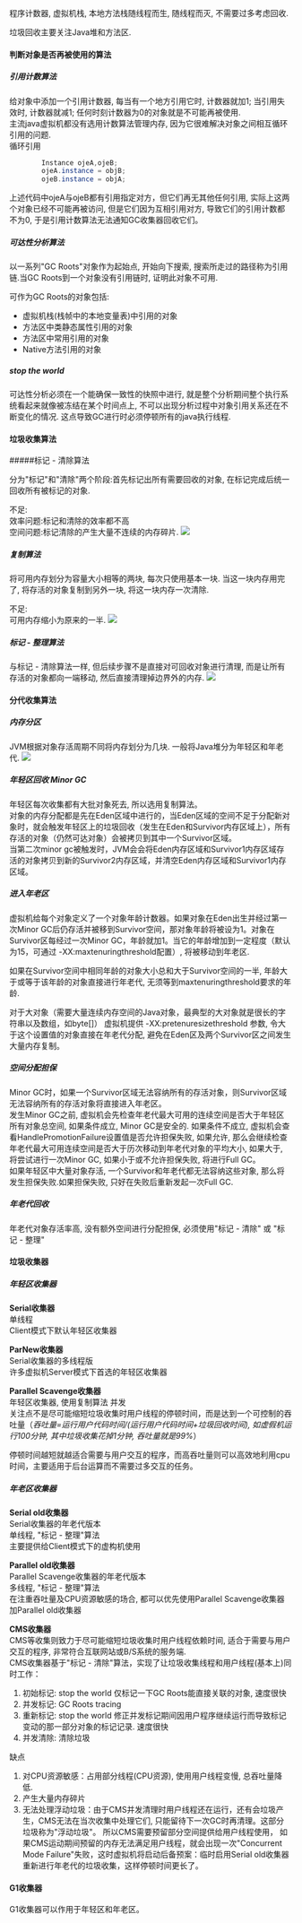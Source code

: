程序计数器, 虚拟机栈, 本地方法栈随线程而生, 随线程而灭, 不需要过多考虑回收.

垃圾回收主要关注Java堆和方法区.

#### 判断对象是否再被使用的算法
##### 引用计数算法
给对象中添加一个引用计数器, 每当有一个地方引用它时, 计数器就加1; 当引用失效时, 计数器就减1; 任何时刻计数器为0的对象就是不可能再被使用.  
主流java虚拟机都没有选用计数算法管理内存, 因为它很难解决对象之间相互循环引用的问题.  
循环引用

~~~java
		Instance ojeA,ojeB;
		ojeA.instance = objB;
		ojeB.instance = objA;
~~~
上述代码中ojeA与ojeB都有引用指定对方，但它们再无其他任何引用, 实际上这两个对象已经不可能再被访问, 但是它们因为互相引用对方, 导致它们的引用计数都不为0, 于是引用计数算法无法通知GC收集器回收它们。

##### 可达性分析算法
以一系列"GC Roots"对象作为起始点, 开始向下搜索, 搜索所走过的路径称为引用链.当GC Roots到一个对象没有引用链时, 证明此对象不可用.


可作为GC Roots的对象包括:

+ 虚拟机栈(栈帧中的本地变量表)中引用的对象
+ 方法区中类静态属性引用的对象
+ 方法区中常用引用的对象
+ Native方法引用的对象

##### stop the world
可达性分析必须在一个能确保一致性的快照中进行, 就是整个分析期间整个执行系统看起来就像被冻结在某个时间点上, 不可以出现分析过程中对象引用关系还在不断变化的情况. 这点导致GC进行时必须停顿所有的java执行线程.

#### 垃圾收集算法
#####标记 - 清除算法

分为"标记"和"清除"两个阶段:首先标记出所有需要回收的对象, 在标记完成后统一回收所有被标记的对象.

不足:  
效率问题:标记和清除的效率都不高  
空间问题:标记清除的产生大量不连续的内存碎片.
![](java-memory-recycle/1.png)

##### 复制算法
将可用内存划分为容量大小相等的两块, 每次只使用基本一块. 当这一块内存用完了, 将存活的对象复制到另外一块, 将这一块内存一次清除.

不足:  
可用内存缩小为原来的一半.
![](java-memory-recycle/2.png)

##### 标记 - 整理算法
与标记 - 清除算法一样, 但后续步骤不是直接对可回收对象进行清理, 而是让所有存活的对象都向一端移动, 然后直接清理掉边界外的内存.
![](java-memory-recycle/3.png)

#### 分代收集算法
##### 内存分区
JVM根据对象存活周期不同将内存划分为几块. 一般将Java堆分为年轻区和年老代.
![](java-memory-recycle/4.png)

##### 年轻区回收 Minor GC
年轻区每次收集都有大批对象死去, 所以选用复制算法。  
对象的内存分配都是先在Eden区域中进行的，当Eden区域的空间不足于分配新对象时，就会触发年轻区上的垃圾回收（发生在Eden和Survivor内存区域上），所有存活的对象（仍然可达对象）会被拷贝到其中一个Survivor区域。  
当第二次minor gc被触发时，JVM会会将Eden内存区域和Survivor1内存区域存活的对象拷贝到新的Survivor2内存区域，并清空Eden内存区域和Survivor1内存区域。

##### 进入年老区
虚拟机给每个对象定义了一个对象年龄计数器。如果对象在Eden出生并经过第一次Minor GC后仍存活并被移到Survivor空间，那对象年龄将被设为1。对象在Survivor区每经过一次Minor GC，年龄就加1。当它的年龄增加到一定程度（默认为15，可通过 -XX:maxtenuringthreshold配置）, 将被移动到年老区.

如果在Survivor空间中相同年龄的对象大小总和大于Survivor空间的一半, 年龄大于或等于该年龄的对象直接进行年老代, 无须等到maxtenuringthreshold要求的年龄.

对于大对象（需要大量连续内存空间的Java对象，最典型的大对象就是很长的字符串以及数组，如byte[]）
虚拟机提供 -XX:pretenuresizethreshold 参数, 令大于这个设置值的对象直接在年老代分配, 避免在Eden区及两个Survivor区之间发生大量内存复制。

##### 空间分配担保
Minor GC时，如果一个Survivor区域无法容纳所有的存活对象，则Survivor区域无法容纳所有的存活对象将直接进入年老区。  
发生Minor GC之前, 虚拟机会先检查年老代最大可用的连续空间是否大于年轻区所有对象总空间, 如果条件成立, Minor GC是安全的. 如果条件不成立, 虚拟机会查看HandlePromotionFailure设置值是否允许担保失败, 如果允许, 那么会继续检查年老代最大可用连续空间是否大于历次移动到年老代对象的平均大小, 如果大于, 将尝试进行一次Minor GC, 如果小于或不允许担保失败, 将进行Full GC。  
如果年轻区中大量对象存活, 一个Survivor和年老代都无法容纳这些对象, 那么将发生担保失败.如果担保失败, 只好在失败后重新发起一次Full GC.

##### 年老代回收
年老代对象存活率高, 没有额外空间进行分配担保, 必须使用"标记 - 清除" 或 "标记 - 整理"

#### 垃圾收集器
##### 年轻区收集器

**Serial收集器**  
单线程  
Client模式下默认年轻区收集器  

**ParNew收集器**   
Serial收集器的多线程版  
许多虚拟机Server模式下首选的年轻区收集器

**Parallel Scavenge收集器**    
年轻区收集器, 使用复制算法 并发  
关注点不是尽可能缩短垃圾收集时用户线程的停顿时间，而是达到一个可控制的吞吐量（*吞吐量=运行用户代码时间/(运行用户代码时间+垃圾回收时间), 如虚假机运行100分钟, 其中垃圾收集花掉1分钟, 吞吐量就是99%*）  

停顿时间越短就越适合需要与用户交互的程序，而高吞吐量则可以高效地利用cpu时间，主要适用于后台运算而不需要过多交互的任务。

##### 年老区收集器
**Serial old收集器**  
Serial收集器的年老代版本   
单线程, "标记 - 整理"算法  
主要提供给Client模式下的虚构机使用

**Parallel old收集器**  
Parallel Scavenge收集器的年老代版本  
多线程, "标记 - 整理"算法  
在注重吞吐量及CPU资源敏感的场合, 都可以优先使用Parallel Scavenge收集器加Parallel old收集器

**CMS收集器**  
CMS等收集则致力于尽可能缩短垃圾收集时用户线程依赖时间, 适合于需要与用户交互的程序, 非常符合互联网站或B/S系统的服务端.  
CMS收集器基于"标记 - 清除"算法，实现了让垃圾收集线程和用户线程(基本上)同时工作：  
1. 初始标记: stop the world 仅标记一下GC Roots能直接关联的对象, 速度很快  
2. 并发标记: GC Roots tracing   
3. 重新标记: stop the world 修正并发标记期间因用户程序继续运行而导致标记变动的那一部分对象的标记记录. 速度很快  
4. 并发清除: 清除垃圾

缺点  
1. 对CPU资源敏感：占用部分线程(CPU资源), 使用用户线程变慢, 总吞吐量降低.  
2. 产生大量内存碎片
3. 无法处理浮动垃圾：由于CMS并发清理时用户线程还在运行，还有会垃圾产生，CMS无法在当次收集中处理它们, 只能留待下一次GC时再清理。这部分垃圾称为"浮动垃圾"。 所以CMS需要预留部分空间提供给用户线程使用， 如果CMS运动期间预留的内存无法满足用户线程，就会出现一次"Concurrent Mode Failure"失败，这时虚拟机将启动后备预案：临时启用Serial old收集器重新进行年老代的垃圾收集，这样停顿时间更长了。

#### G1收集器
G1收集器可以作用于年轻区和年老区。



